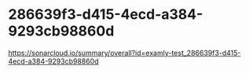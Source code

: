 # 286639f3-d415-4ecd-a384-9293cb98860d
https://sonarcloud.io/summary/overall?id=examly-test_286639f3-d415-4ecd-a384-9293cb98860d
